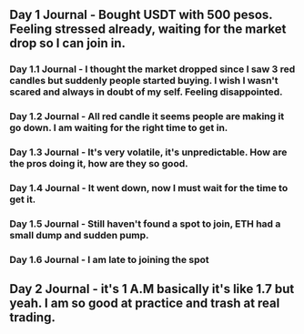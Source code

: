 ## Day 1 Journal - Bought USDT with 500 pesos. Feeling stressed already, waiting for the market drop so I can join in.
### Day 1.1 Journal - I thought the market dropped since I saw 3 red candles but suddenly people started buying. I wish I wasn't scared and always in doubt of my self. Feeling disappointed.
### Day 1.2 Journal - All red candle it seems people are making it go down. I am waiting for the right time to get in.
### Day 1.3 Journal - It's very volatile, it's unpredictable. How are the pros doing it, how are they so good.
### Day 1.4 Journal - It went down, now I must wait for the time to get it.
### Day 1.5 Journal - Still haven't found a spot to join, ETH had a small dump and sudden pump.
### Day 1.6 Journal - I am late to joining the spot
## Day 2 Journal - it's 1 A.M basically it's like 1.7 but yeah. I am so good at practice and trash at real trading.
